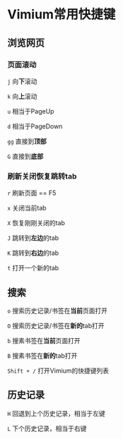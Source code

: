 # Vimium常用快捷键
## 浏览网页
### 页面滚动

`j` 向**下**滚动

`k` 向**上**滚动

`u` 相当于PageUp

`d` 相当于PageDown

`gg` 直接到**顶部**

`G` 直接到**底部**

### 刷新关闭恢复跳转tab

`r` 刷新页面 == F5

`x` 关闭当前tab

`X` 恢复刚刚关闭的tab

`J` 跳转到**左边**的tab

`K` 跳转到**右边**的tab

`t` 打开一个新的tab

## 搜索

`o` 搜索历史记录/书签在**当前**页面打开

`O` 搜索历史记录/书签在**新的**tab打开

`b` 搜素书签在**当前**页面打开

`B` 搜素书签在**新的**tab打开

`Shift + /` 打开Vimium的快捷键列表

## 历史记录

`H` 回退到上个历史记录，相当于左键

`L` 下个历史记录，相当于右键